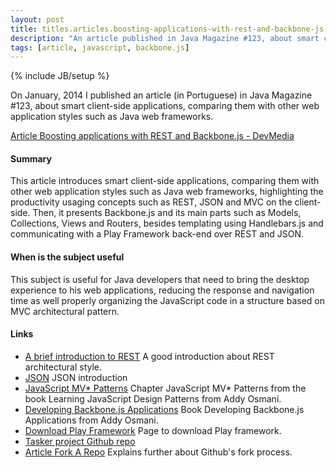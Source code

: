 ```yaml
---
layout: post
title: titles.articles.boosting-applications-with-rest-and-backbone-js
description: "An article published in Java Magazine #123, about smart client-side applications using REST and Backbone.js, comparing with other web application styles such as Java web frameworks."
tags: [article, javascript, backbone.js]
---
```

{% include JB/setup %}

On January, 2014 I published an article (in Portuguese) in Java Magazine #123, about smart client-side applications, comparing them with other web application styles such as Java web frameworks.

[Article Boosting applications with REST and Backbone.js - DevMedia](http://www.devmedia.com.br/turbinando-aplicacoes-com-rest-e-backbone-js/29692)

#### Summary
This article introduces smart client-side applications, comparing them with other web application styles such as Java web frameworks, highlighting the productivity usaging concepts such as REST, JSON and MVC on the client-side. Then, it presents Backbone.js and its main parts such as Models, Collections, Views and Routers, besides templating using Handlebars.js and communicating with a Play Framework back-end over REST and JSON.

#### When is the subject useful
This subject is useful for Java developers that need to bring the desktop experience to his web applications, reducing the response and navigation time as well properly organizing the JavaScript code in a structure based on MVC architectural pattern.

#### Links
 * [A brief introduction to REST](http://www.infoq.com/articles/rest-introduction) A good introduction about REST architectural style.
 * [JSON](http://www.json.org/json-pt.html) JSON introduction
 * [JavaScript MV* Patterns](http://addyosmani.com/resources/essentialjsdesignpatterns/book/#detailmvcmvp) Chapter JavaScript MV* Patterns from the book Learning JavaScript Design Patterns from Addy Osmani.
 * [Developing Backbone.js Applications](http://addyosmani.github.io/backbone-fundamentals/) Book Developing Backbone.js Applications from Addy Osmani.
 * [Download Play Framework](http://www.playframework.com/download) Page to download Play framework.
 * [Tasker project Github repo](http://github.com/tiagorg/tasker)
 * [Article Fork A Repo](http://help.github.com/articles/fork-a-repo) Explains further about Github's fork process.
